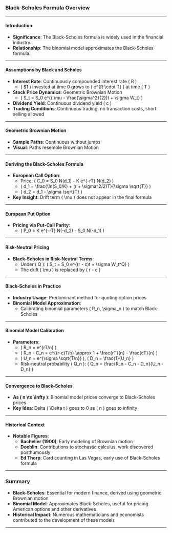 ### Black-Scholes Formula Overview

---

#### Introduction

- **Significance**: The Black-Scholes formula is widely used in the financial industry.
- **Relationship**: The binomial model approximates the Black-Scholes formula.

---

#### Assumptions by Black and Scholes

- **Interest Rate**: Continuously compounded interest rate \( R \)
  - \( \$1 \) invested at time 0 grows to \( e^{R \cdot T} \) at time \( T \)
- **Stock Price Dynamics**: Geometric Brownian Motion
  - \( S_t = S_0 e^{( \mu - \frac{\sigma^2}{2})t + \sigma W_t} \)
- **Dividend Yield**: Continuous dividend yield \( c \)
- **Trading Conditions**: Continuous trading, no transaction costs, short selling allowed

---

#### Geometric Brownian Motion

- **Sample Paths**: Continuous without jumps
- **Visual**: Paths resemble Brownian Motion

---

#### Deriving the Black-Scholes Formula

- **European Call Option**:
  - Price: \( C_0 = S_0 N(d_1) - K e^{-rT} N(d_2) \)
  - \( d_1 = \frac{\ln(S_0/K) + (r + \sigma^2/2)T}{\sigma \sqrt{T}} \)
  - \( d_2 = d_1 - \sigma \sqrt{T} \)
- **Key Insight**: Drift term \( \mu \) does not appear in the final formula

---

#### European Put Option

- **Pricing via Put-Call Parity**:
  - \( P_0 = K e^{-rT} N(-d_2) - S_0 N(-d_1) \)

---

#### Risk-Neutral Pricing

- **Black-Scholes in Risk-Neutral Terms**:
  - Under \( Q \): \( S_t = S_0 e^{(r - c)t + \sigma W_t^Q} \)
  - The drift \( \mu \) is replaced by \( r - c \)

---

#### Black-Scholes in Practice

- **Industry Usage**: Predominant method for quoting option prices
- **Binomial Model Approximation**:
  - Calibrating binomial parameters \( R_n, \sigma_n \) to match Black-Scholes

---

#### Binomial Model Calibration

- **Parameters**:
  - \( R_n = e^{rT/n} \)
  - \( R_n - C_n = e^{(r-c)T/n} \approx 1 + \frac{rT}{n} - \frac{cT}{n} \)
  - \( U_n = e^{\sigma \sqrt{T/n}} \), \( D_n = \frac{1}{U_n} \)
  - Risk-neutral probability \( Q_n \): \( Q_n = \frac{R_n - C_n - D_n}{U_n - D_n} \)

---

#### Convergence to Black-Scholes

- **As \( n \to \infty \)**: Binomial model prices converge to Black-Scholes prices
- **Key Idea**: Delta \( \Delta t \) goes to 0 as \( n \) goes to infinity

---

#### Historical Context

- **Notable Figures**:
  - **Bachelier (1900)**: Early modeling of Brownian motion
  - **Doeblin**: Contributions to stochastic calculus, work discovered posthumously
  - **Ed Thorp**: Card counting in Las Vegas, early use of Black-Scholes formula

---

### Summary

- **Black-Scholes**: Essential for modern finance, derived using geometric Brownian motion
- **Binomial Model**: Approximates Black-Scholes, useful for pricing American options and other derivatives
- **Historical Impact**: Numerous mathematicians and economists contributed to the development of these models

---